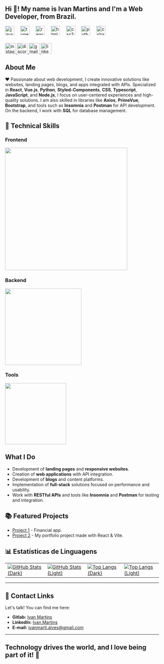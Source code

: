 <h2 align="left">Hi 👋! My name is Ivan Martins and I'm a Web Developer, from Brazil.</h2>


<div align="left">
  <img src="https://cdn.jsdelivr.net/gh/devicons/devicon/icons/javascript/javascript-original.svg" height="30" alt="javascript logo"  />
  <img width="12" />
  <img src="https://cdn.jsdelivr.net/gh/devicons/devicon/icons/typescript/typescript-original.svg" height="30" alt="typescript logo"  />
  <img width="12" />
  <img src="https://cdn.jsdelivr.net/gh/devicons/devicon/icons/react/react-original.svg" height="30" alt="react logo"  />
  <img width="12" />
  <img src="https://cdn.jsdelivr.net/gh/devicons/devicon/icons/html5/html5-original.svg" height="30" alt="html5 logo"  />
  <img width="12" />
  <img src="https://cdn.jsdelivr.net/gh/devicons/devicon/icons/css3/css3-original.svg" height="30" alt="css3 logo"  />
  <img width="12" />
  <img src="https://cdn.jsdelivr.net/gh/devicons/devicon/icons/python/python-original.svg" height="30" alt="python logo"  />
  <img width="12" />
  <img src="https://cdn.jsdelivr.net/gh/devicons/devicon/icons/csharp/csharp-original.svg" height="30" alt="csharp logo"  />
</div>

###

  </a>
  <a href="https://www.instagram.com/ivanmarti.alves" target="_blank">
    <img src="https://img.shields.io/static/v1?message=Instagram&logo=instagram&label=&color=FF0000&logoColor=white&labelColor=&style=for-the-badge" height="35" alt="instagram logo"  />
  </a>
  
  <a href="https://discord.com/users/ivanmarti5486" target="_blank">
    <img src="https://img.shields.io/static/v1?message=Discord&logo=discord&label=&color=7289DA&logoColor=white&labelColor=&style=for-the-badge" height="35" alt="discord logo"  />
  </a>
  
  <a href="mailto:ivanmarti.alves@gmail.com">
    <img src="https://img.shields.io/static/v1?message=Gmail&logo=gmail&label=&color=D14836&logoColor=white&labelColor=&style=for-the-badge" height="35" alt="gmail logo"  />
  </a>
  
  <a href="https://www.linkedin.com/in/ivan-martins-alves/" target="_blank">
    <img src="https://img.shields.io/static/v1?message=LinkedIn&logo=linkedin&label=&color=0077B5&logoColor=white&labelColor=&style=for-the-badge" height="35" alt="linkedin logo"  />
  </a>
</div>


## About Me

❤️ Passionate about web development, I create innovative solutions like websites, landing pages, blogs, and apps integrated with APIs. Specialized in **React**, **Vue.js**, **Python**, **Styled-Components**, **CSS**, **Typescript**, **JavaScript**, and **Node.js**, I focus on user-centered experiences and high-quality solutions. I am also skilled in libraries like **Axios**, **PrimeVue**, **Bootstrap**, and tools such as **Insomnia** and **Postman** for API development. On the backend, I work with **SQL** for database management.

## 🚀  Technical Skills

### Frontend
<div>
  <img src="https://skillicons.dev/icons?i=js,html,css,ts,tailwind,react,vite,vue,nuxtjs,styledcomponents" width="400" />
</div>

### Backend
<div>
  <img src="https://skillicons.dev/icons?i=nodejs,py,npm,docker,postman,postgre"width="250" />
</div>

### Tools
<div>
  <img src="https://skillicons.dev/icons?i=git,github,gitlab,notion,vscode&size"width="200" />
</div>



## What I Do

- Development of **landing pages** and **responsive websites**.
- Creation of **web applications** with API integration.
- Development of **blogs** and content platforms.
- Implementation of **full-stack** solutions focused on performance and usability.
- Work with **RESTful APIs** and tools like **Insomnia** and **Postman** for testing and integration.

## 📚 Featured Projects

- [Project 1](https://dtmoney-financial-app.netlify.app/) - Financial app.
- [Project 2](https://ivan-martins-alves.netlify.app/) - My portfolio project made with React & Vite.

## 📊 Estatísticas de Linguagens

<table align="center">
  <tr>
    <!-- GitHub Stats -->
    <td>
      <a href="https://github.com/IvanM4rtin5#gh-dark-mode-only">
        <img src="https://github-readme-stats.vercel.app/api?username=IvanM4rtin5&show_icons=true&theme=dark" alt="GitHub Stats (Dark)" />
      </a>
    </td>
    <td>
      <a href="https://github.com/IvanM4rtin5#gh-light-mode-only">
        <img src="https://github-readme-stats.vercel.app/api?username=IvanM4rtin5&show_icons=true&theme=default" alt="GitHub Stats (Light)" />
      </a>
    </td>
    <!-- Top Langs -->
    <td>
      <a href="https://github.com/IvanM4rtin5#gh-dark-mode-only">
        <img src="https://github-readme-stats.vercel.app/api/top-langs/?username=IvanM4rtin5&layout=compact&theme=dark" alt="Top Langs (Dark)" />
      </a>
    </td>
    <td>
      <a href="https://github.com/IvanM4rtin5#gh-light-mode-only">
        <img src="https://github-readme-stats.vercel.app/api/top-langs/?username=IvanM4rtin5&layout=compact&theme=default" alt="Top Langs (Light)" />
      </a>
    </td>
  </tr>
</table>

---
## 🔗 Contact Links

Let's talk! You can find me here:

- **Gitlab:** [Ivan Martins](https://gitlab.com/ivanmarti.alves)
- **LinkedIn:** [Ivan Martins](https://www.linkedin.com/in/ivan-martins-alves/)
- **E-mail:** ivanmarti.alves@gmail.com

---
**Technology drives the world, and I love being part of it!** 🚀
---

